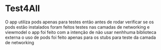 # Test4All

O app utiliza pods apenas para testes então antes de rodar verificar se os pods estão instalados
foram feitos testes nas camadas de networking e viewmodel 
o app foi feito com a intenção de não usar nenhhuma biblioteca externa 
o uso de pods foi feito apenas para os stubs para teste da camada de networking 

